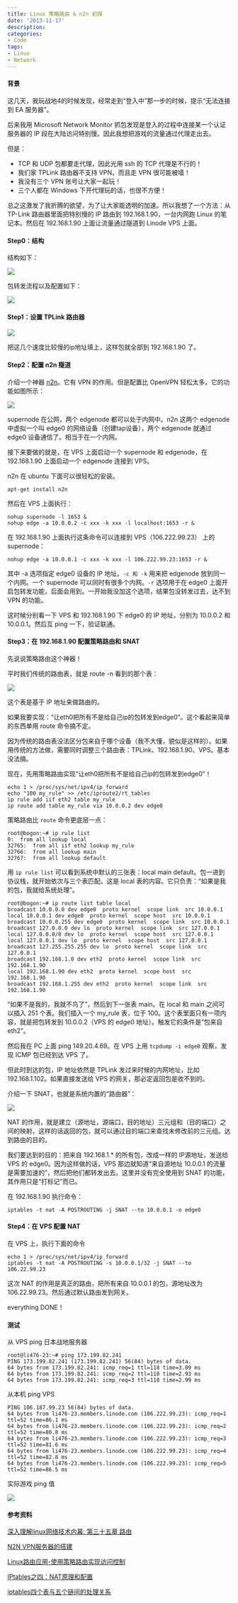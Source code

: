 ```yaml
---
title: Linux 策略路由 & n2n 初探
date: '2013-11-17'
description:
categories:
- Code
tags:
- Linux
- Network
---
```


#### 背景

这几天，我玩战地4的时候发现，经常走到“登入中”那一步的时候，提示“无法连接到 EA 服务器”。

后来我用 Microsoft Network Monitor 抓包发现是登入的过程中连接某一个认证服务器的 IP 段在大陆访问特别慢。因此我想把游戏的流量通过代理走出去。

但是：

 - TCP 和 UDP 包都要走代理，因此光用 ssh 的 TCP 代理是不行的！
 - 我们家 TPLink 路由器不支持 VPN，而且走 VPN 很可能被墙！
 - 我没有三个 VPN 账号让大家一起玩！
 - 三个人都在 Windows 下开代理玩的话，也很不方便！

总之这激发了我折腾的欲望，为了让大家能透明的加速。所以我想了一个方法：从 TP-Link 路由器里面把特别慢的 IP 路由到 192.168.1.90，一台内网跑 Linux 的笔记本。然后在 192.168.1.90 上面让流量通过隧道到 Linode VPS 上面。


#### Step0：结构

结构如下：

![](/img/policy-route.png)

包转发流程以及配置如下：

![](/img/policy-route-4.png)

#### Step1：设置 TPLink 路由器

![](/img/policy-route-2.png)

把这几个速度比较慢的ip地址填上，这样包就全部到 192.168.1.90 了。

#### Step2：配置 n2n 隧道

介绍一个神器 [n2n](http://www.ntop.org/products/n2n/)。它有 VPN 的作用。但是配置比 OpenVPN 轻松太多。它的功能如图所示：

![](/img/policy-route-n2n.png)

supernode 在公网，两个 edgenode 都可以处于内网中。n2n 这两个 edgenode 中虚拟一个叫 edge0 的网络设备（创建tap设备），两个 edgenode 就通过 edge0 设备通信了。相当于在一个内网。

接下来要做的就是，在 VPS 上面启动一个 supernode 和 edgenode，在 192.168.1.90 上面启动一个 edgenode 连接到 VPS。

n2n 在 ubuntu 下面可以很轻松的安装。

	apt-get install n2n

然后在 VPS 上面执行：

	nohup supernode -l 1653 &
	nohup edge -a 10.0.0.2 -c xxx -k xxx -l localhost:1653 -r &

在 192.168.1.90 上面执行这条命令可以连接到 VPS（106.222.99.23） 上的 supernode：

	nohup edge -a 10.0.0.1 -c xxx -k xxx -l 106.222.99.23:1653 -r &

其中 -a 选项指定 edge0 设备的 IP 地址。`-c 和 -k` 用来把 edgenode 放到同一个内网。一个 supernode 可以同时有很多个内网。`-r` 选项用于在 edge0 上面开启包转发功能，后面会用到。一开始我没加这个选项，结果包没转发过去，达不到 VPN 的功能。

这时候分别看一下 VPS 和 192.168.1.90 下 edge0 的 IP 地址，分别为 10.0.0.2 和 10.0.0.1。然后互 ping 一下，验证联通。

#### Step3：在 192.168.1.90 配置策略路由和 SNAT

先说说策略路由这个神器！

平时我们传统的路由表，就是 route -n 看到的那个表：

![](/img/policy-route-3.png)

这个表是基于 IP 地址来做路由的。

如果我要实现：“让eth0把所有不是给自己ip的包转发到edge0”。这个看起来简单的东西单用 route 命令搞不定。

因为传统的路由表没法区分包来自于哪个设备（我不大懂，貌似是这样的）。如果用传统的方法做，需要同时调整三个路由表：TPLink、192.168.1.90、VPS。基本没法搞。

现在，先用策略路由实现“让eth0把所有不是给自己ip的包转发到edge0”！

	echo 1 > /proc/sys/net/ipv4/ip_forward
	echo "100 my_rule" >> /etc/iproute2/rt_tables
	ip rule add iif eth2 table my_rule
	ip route add table my_rule via 10.0.0.2 dev edge0

策略路由比 `route` 命令更底层一点：

	root@bogon:~# ip rule list
	0:	from all lookup local 
	32765:	from all iif eth2 lookup my_rule 
	32766:	from all lookup main 
	32767:	from all lookup default 

用 `ip rule list` 可以看到系统中默认的三张表：local main default。包一进到协议栈，就开始依次与三个表匹配。这是 local 表的内容。它只负责：“如果是我的包，我就给系统处理”。

	root@bogon:~# ip route list table local
	broadcast 10.0.0.0 dev edge0  proto kernel  scope link  src 10.0.0.1 
	local 10.0.0.1 dev edge0  proto kernel  scope host  src 10.0.0.1 
	broadcast 10.0.0.255 dev edge0  proto kernel  scope link  src 10.0.0.1 
	broadcast 127.0.0.0 dev lo  proto kernel  scope link  src 127.0.0.1 
	local 127.0.0.0/8 dev lo  proto kernel  scope host  src 127.0.0.1 
	local 127.0.0.1 dev lo  proto kernel  scope host  src 127.0.0.1 
	broadcast 127.255.255.255 dev lo  proto kernel  scope link  src 127.0.0.1 
	broadcast 192.168.1.0 dev eth2  proto kernel  scope link  src 192.168.1.90 
	local 192.168.1.90 dev eth2  proto kernel  scope host  src 192.168.1.90 
	broadcast 192.168.1.255 dev eth2  proto kernel  scope link  src 192.168.1.90

“如果不是我的，我就不鸟了”，然后到下一张表 main。在 local 和 main 之间可以插入 251 个表。我们插入一个 my_rule 表，位于 100。这个表里面只有一项内容，就是把包转发到 10.0.0.2（VPS 的 edge0 地址）。触发它的条件是“包来自 eth2”。

然后我在 PC 上面 ping 149.20.4.69。在 VPS 上用 `tcpdump -i edge0` 观察，发现 ICMP 包已经到达 VPS 了。

但此时到达的包，IP 地址依然是 TPLink 发过来时候的内网地址，比如 192.168.1.102。如果直接发送给 VPS 的网关，那必定返回包是收不到的。

介绍一下 SNAT，也就是系统内置的“路由器”：

![](/img/policy-route-snat.png)


NAT 的作用，就是建立（源地址，源端口，目的地址）三元组和（目的端口）之间的映射，这样的话返回的包，就可以通过目的端口来查找未修改前的三元组。达到路由的目的。

我们要达到的目的：把来自 192.168.1.* 的所有包，改成一样的 IP源地址，发送给 VPS 的 edge0。因为这样做的话，VPS 那边就知道“来自源地址 10.0.0.1 的流量是需要加速的”，然后把他们都转发出去。这里并没有完全使用到 SNAT 的功能，其作用只是“打标记”而已。

在 192.168.1.90 执行命令：

	iptables -t nat -A POSTROUTING -j SNAT --to 10.0.0.1 -o edge0

#### Step4：在 VPS 配置 NAT

在 VPS 上，执行下面的命令

	echo 1 > /proc/sys/net/ipv4/ip_forward
	iptables -t nat -A POSTROUTING -s 10.0.0.1/32 -j SNAT --to 106.22.99.23

这次 NAT 的作用是真正的路由，把所有来自 10.0.0.1 的包，源地址改为 106.22.99.23。然后通过默认路由发到网关。

everything DONE！

#### 测试

从 VPS ping 日本战地服务器

	root@li476-23:~# ping 173.199.82.241
	PING 173.199.82.241 (173.199.82.241) 56(84) bytes of data.
	64 bytes from 173.199.82.241: icmp_req=1 ttl=118 time=3.09 ms
	64 bytes from 173.199.82.241: icmp_req=2 ttl=118 time=2.93 ms
	64 bytes from 173.199.82.241: icmp_req=3 ttl=118 time=2.99 ms

从本机 ping VPS
	
	PING 106.187.99.23 56(84) bytes of data.
	64 bytes from li476-23.members.linode.com (106.222.99.23): icmp_req=1 ttl=52 time=86.1 ms
	64 bytes from li476-23.members.linode.com (106.222.99.23): icmp_req=2 ttl=52 time=80.8 ms
	64 bytes from li476-23.members.linode.com (106.222.99.23): icmp_req=3 ttl=52 time=81.6 ms
	64 bytes from li476-23.members.linode.com (106.222.99.23): icmp_req=4 ttl=52 time=82.8 ms
	64 bytes from li476-23.members.linode.com (106.222.99.23): icmp_req=5 ttl=52 time=86.5 ms

实际游戏 ping 值

![](/img/policy-route-test.png)


#### 参考资料

[深入理解linux网络技术内幕: 第三十五章 路由](http://www.oreilly.com.cn/index.php?func=book&isbn=978-7-5083-7964-7)

[N2N VPN服务器的搭建](http://www.ipcpu.com/2010/10/n2n-vpn/)

[Linux路由应用-使用策略路由实现访问控制](http://blog.csdn.net/dog250/article/details/6685633)

[IPtables之四：NAT原理和配置](http://lustlost.blog.51cto.com/2600869/943110)

[iptables四个表与五个链间的处理关系](http://blog.sina.com.cn/s/blog_71261a2d0100xaob.html)
